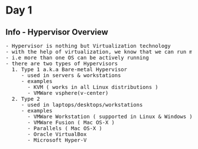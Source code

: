 # Day 1

## Info - Hypervisor Overview
<pre>
- Hypervisor is nothing but Virtualization technology
- with the help of virtualization, we know that we can run multiple OS in the same laptop/desktop/server
- i.e more than one OS can be actively running
- there are two types of Hypervisors
  1. Type 1 a.k.a Bare-metal Hypervisor
     - used in servers & workstations
     - examples
       - KVM ( works in all Linux distributions )
       - VMWare vsphere(v-center)
  2. Type 2
     - used in laptops/desktops/workstations
     - examples
       - VMWare Workstation ( supported in Linux & Windows )
       - VMWare Fusion ( Mac OS-X )
       - Parallels ( Mac OS-X )
       - Oracle VirtualBox
       - Microsoft Hyper-V
</pre>
